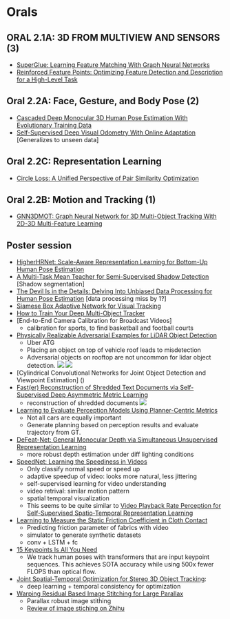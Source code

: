 # Orals

## ORAL 2.1A: 3D FROM MULTIVIEW AND SENSORS (3)
- [SuperGlue: Learning Feature Matching With Graph Neural Networks](http://cvpr20.com/event/superglue-learning-feature-matching-with-graph-neural-networks-2/)
- [Reinforced Feature Points: Optimizing Feature Detection and Description for a High-Level Task](http://cvpr20.com/event/reinforced-feature-points-optimizing-feature-detection-and-description-for-a-high-level-task/)

## Oral 2.2A: Face, Gesture, and Body Pose (2)
- [Cascaded Deep Monocular 3D Human Pose Estimation With Evolutionary Training Data]()
- [Self-Supervised Deep Visual Odometry With Online Adaptation]() [Generalizes to unseen data]

## Oral 2.2C: Representation Learning
- [Circle Loss: A Unified Perspective of Pair Similarity Optimization](http://openaccess.thecvf.com/content_CVPR_2020/html/Sun_Circle_Loss_A_Unified_Perspective_of_Pair_Similarity_Optimization_CVPR_2020_paper.html)

## Oral 2.2B: Motion and Tracking (1)
- [GNN3DMOT: Graph Neural Network for 3D Multi-Object Tracking With 2D-3D Multi-Feature Learning](http://openaccess.thecvf.com/content_CVPR_2020/html/Weng_GNN3DMOT_Graph_Neural_Network_for_3D_Multi-Object_Tracking_With_2D-3D_CVPR_2020_paper.html)



## Poster session
- [HigherHRNet: Scale-Aware Representation Learning for Bottom-Up Human Pose Estimation]()
- [A Multi-Task Mean Teacher for Semi-Supervised Shadow Detection]() [Shadow segmentation]
- [The Devil Is in the Details: Delving Into Unbiased Data Processing for Human Pose Estimation]() [data processing miss by 1?]
- [Siamese Box Adaptive Network for Visual Tracking]()
- [How to Train Your Deep Multi-Object Tracker]()
- [End-to-End Camera Calibration for Broadcast Videos]
	- calibration for sports, to find basketball and football courts
- [Physically Realizable Adversarial Examples for LiDAR Object Detection]()
	- Uber ATG
	- Placing an object on top of vehicle roof leads to misdetection
	- Adversarial objects on rooftop are not uncommon for lidar object detection.
	![](assets/orals/orals_01.jpg)
	![](assets/orals/orals_02.jpg)
- [Cylindrical Convolutional Networks for Joint Object Detection and Viewpoint Estimation]	()
- [Fast(er) Reconstruction of Shredded Text Documents via Self-Supervised Deep Asymmetric Metric Learning]()
	- reconstruction of shredded documents
	![](assets/orals/orals_03.jpg)
- [Learning to Evaluate Perception Models Using Planner-Centric Metrics]()
	- Not all cars are equally important
	- Generate planning based on perception results and evaluate trajectory from GT. 
- [DeFeat-Net: General Monocular Depth via Simultaneous Unsupervised Representation Learning]()
	- more robust depth estimation under diff lighting conditions
- [SpeedNet: Learning the Speediness in Videos]()
	- Only classify normal speed or speed up
	- adaptive speedup of video: looks more natural, less jittering
	- self-supervised learning for video understanding
	- video retrival: similar motion pattern
	- spatial temporal visualization
	- This seems to be quite similar to [Video Playback Rate Perception for Self-Supervised Spatio-Temporal Representation Learning]()
- [Learning to Measure the Static Friction Coefficient in Cloth Contact]()
	- Predicting friction parameter of fabrics with video
	- simulator to generate synthetic datasets
	- conv + LSTM + fc
- [15 Keypoints Is All You Need]()
	- We track human poses with transformers that are input keypoint sequences. This achieves SOTA accuracy while using 500x fewer FLOPS than optical flow.
- [Joint Spatial-Temporal Optimization for Stereo 3D Object Tracking]():
	- deep learning + temporal consistency for optimization 
- [Warping Residual Based Image Stitching for Large Parallax](https://openaccess.thecvf.com/content_CVPR_2020/papers/Lee_Warping_Residual_Based_Image_Stitching_for_Large_Parallax_CVPR_2020_paper.pdf)
	- Parallax robust image stithing
	- [Review of image stiching on Zhihu](https://www.zhihu.com/question/34535199)